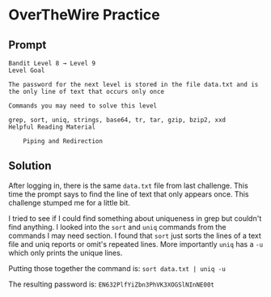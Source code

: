 # OverTheWire Practice

## Prompt

```text
Bandit Level 8 → Level 9
Level Goal

The password for the next level is stored in the file data.txt and is the only line of text that occurs only once

Commands you may need to solve this level

grep, sort, uniq, strings, base64, tr, tar, gzip, bzip2, xxd
Helpful Reading Material

    Piping and Redirection
```

## Solution

After logging in, there is the same `data.txt` file from last challenge. This time the prompt says to find the line of text that only appears once. This challenge stumped me for a little bit.

I tried to see if I could find something about uniqueness in grep but couldn't find anything. I looked into the `sort` and `uniq` commands from the commands I may need section. I found that `sort` just sorts the lines of a text file and uniq reports or omit's repeated lines. More importantly `uniq` has a `-u` which only prints the unique lines.

Putting those together the command is: `sort data.txt | uniq -u`

The resulting password is: `EN632PlfYiZbn3PhVK3XOGSlNInNE00t`
